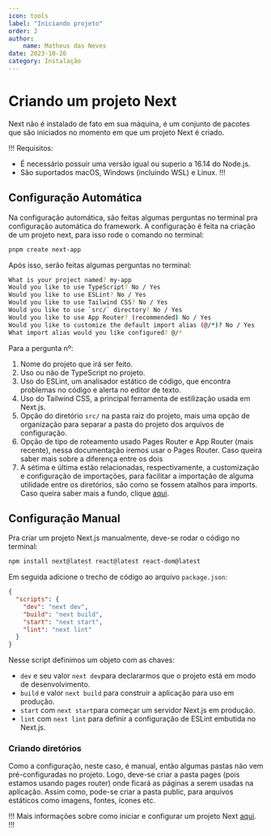 ```yaml
---
icon: tools
label: "Iniciando projeto"
order: 2
author:
    name: Matheus das Neves
date: 2023-10-26
category: Instalação
---
```


# Criando um projeto Next

Next não é instalado de fato em sua máquina, é um conjunto de pacotes que são iniciados no momento em que um projeto Next é criado.

!!!
Requisitos:
- É necessário possuir uma versão igual ou superio a 16.14 do Node.js.
- São suportados macOS, Windows (incluindo WSL) e Linux.
!!!

## Configuração Automática

Na configuração automática, são feitas algumas perguntas no terminal pra configuração automática do framework. A configuração é feita na criação de um projeto next, para isso rode o comando no terminal:

```bash
pnpm create next-app
```

Após isso, serão feitas algumas perguntas no terminal:

```bash
What is your project named? my-app
Would you like to use TypeScript? No / Yes
Would you like to use ESLint? No / Yes
Would you like to use Tailwind CSS? No / Yes
Would you like to use `src/` directory? No / Yes
Would you like to use App Router? (recommended) No / Yes
Would you like to customize the default import alias (@/*)? No / Yes
What import alias would you like configured? @/*
```
Para a pergunta nº:
1. Nome do projeto que irá ser feito. 
2. Uso ou não de TypeScript no projeto.
3. Uso do ESLint, um analisador estático de código, que encontra problemas no código e alerta no editor de texto. 
4. Uso do Tailwind CSS, a principal ferramenta de estilização usada em Next.js. 
5. Opção do diretório `src/` na pasta raiz do projeto, mais uma opção de organização para separar a pasta do projeto dos arquivos de configuração.
6. Opção de tipo de roteamento usado Pages Router e App Router (mais recente), nessa documentação iremos usar o Pages Router. Caso queira saber mais sobre a diferença entre os dois
7. A sétima e última estão relacionadas, respectivamente, a customização e configuração de importações, para facilitar a importação de alguma utilidade entre os diretórios, são como se fossem atalhos para imports. Caso queira saber mais a fundo, clique [aqui](https://nextjs.org/docs/app/building-your-application/configuring/absolute-imports-and-module-aliases).

## Configuração Manual

Pra criar um projeto Next.js manualmente, deve-se rodar o código no terminal:

```bash
npm install next@latest react@latest react-dom@latest
```

Em seguida adicione o trecho de código ao arquivo `package.json`:

```json
{
  "scripts": {
    "dev": "next dev",
    "build": "next build",
    "start": "next start",
    "lint": "next lint"
  }
}
```

Nesse script definimos um objeto com as chaves:

- `dev` e seu valor `next dev`para declararmos que o projeto está em modo de desenvolvimento.
- `build` e valor `next build` para construir a aplicação para uso em produção.
- `start` com `next start`para começar um servidor Next.js em produção.
- `lint` com `next lint` para definir a configuração de ESLint embutida no Next.js. 

### Criando diretórios

Como a configuração, neste caso, é manual, então algumas pastas não vem pré-configuradas no projeto. Logo, deve-se criar a pasta pages (pois estamos usando pages router) onde ficará as páginas a serem usadas na aplicação. Assim como, pode-se criar a pasta public, para arquivos estáticos como imagens, fontes, ícones etc.

!!!
Mais informações sobre como iniciar e configurar um projeto Next [aqui](https://nextjs.org/docs/getting-started/installation#the-pages-directory-optional).
!!!